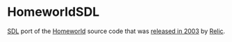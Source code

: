 # HomeworldSDL

[SDL] port of the [Homeworld] source code that was [released in 2003] by [Relic].

[SDL]: https://en.wikipedia.org/wiki/Simple_DirectMedia_Layer
[Homeworld]: https://en.wikipedia.org/wiki/Homeworld
[released in 2003]: http://www.gearboxsoftware.com/2013/11/inside-the-box-homeworld-a-brief-history-of-code/
[Relic]: https://www.relic.com/
